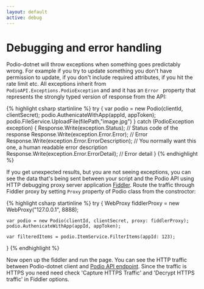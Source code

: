 ```yaml
---
layout: default
active: debug
---
```

# Debugging and error handling

Podio-dotnet will throw exceptions when something goes predictably wrong. For example if you try to update something you don't have permission to update, if you don't include required attributes, if you hit the rate limit etc. All exceptions inherit from `PodioAPI.Exceptions.PodioException` and and it has an `Error ` property that represents the strongly typed version of response from the API:

{% highlight csharp startinline %}
try
{
    var podio = new Podio(clientId, clientSecret);
    podio.AuthenicateWithApp(appId, appToken);
    podio.FileService.UploadFile(filePath,"image.jpg")
}
catch (PodioException exception)
{
    Response.Write(exception.Status); // Status code of the response
    Response.Write(exception.Error.Error); // Error
    Response.Write(exception.Error.ErrorDescription); // You normally want this one, a human readable error description
    Response.Write(exception.Error.ErrorDetail); // Error detail
}
{% endhighlight %}

If you get unexpected results, but you are not seeing exceptions, you can see the data that's being sent between your script and the Podio API using HTTP debugging proxy server application [Fiddler](http://www.telerik.com/fiddler). Route the traffic through Fiddler proxy by setting `Proxy` property of Podio class from the constroctor:


{% highlight csharp startinline %}
try
{
	WebProxy fiddlerProxy = new WebProxy("127.0.0.1", 8888);

	var podio = new Podio(clientId, clientSecret, proxy: fiddlerProxy);
	podio.AuthenicateWithApp(appId, appToken);

    var filteredItems = podio.ItemService.FilterItems(appId: 123);
}
{% endhighlight %}

Now open up the fiddler and run the page. You can see the HTTP traffic between Podio-dotnet client and [Podio API endpoint](https://api.podio.com/). Since the traffic is HTTPS you need need check 'Capture HTTPS Traffic' and 'Decrypt HTTPS traffic' in Fiddler options.